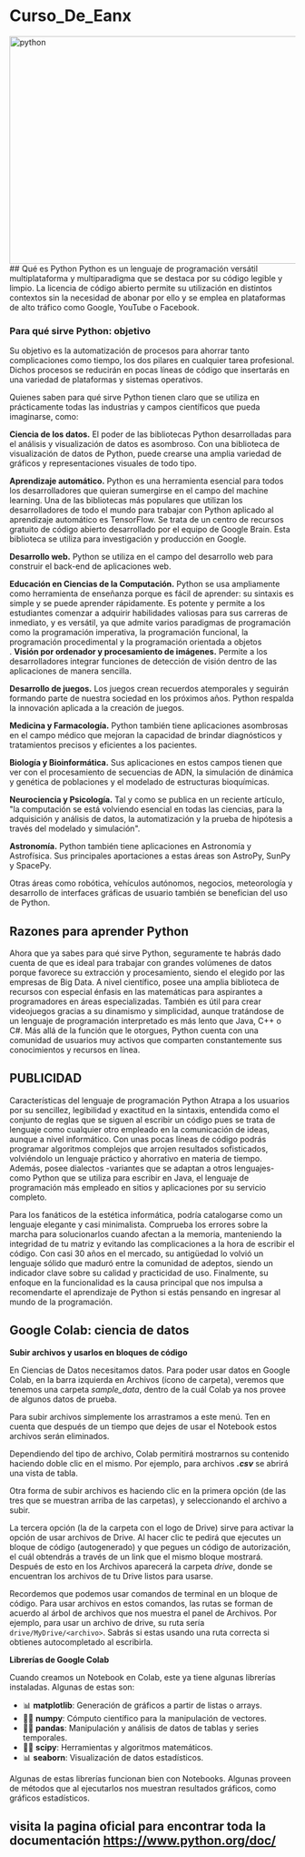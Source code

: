 # Curso_De_Eanx

<img src="https://mindxmaster.s3.amazonaws.com/wp-content/uploads/2019/08/1_python-1-750x422.jpg" alt="python" width="1000" height="400">
## Qué es Python
Python es un lenguaje de programación versátil multiplataforma y multiparadigma que se destaca por su código legible y limpio. La licencia de código abierto permite su utilización en distintos contextos sin la necesidad de abonar por ello y se emplea en plataformas de alto tráfico como Google, YouTube o Facebook.

### Para qué sirve Python: objetivo
Su objetivo es la automatización de procesos para ahorrar tanto complicaciones como tiempo, los dos pilares en cualquier tarea profesional. Dichos procesos se reducirán en pocas líneas de código que insertarás en una variedad de plataformas y sistemas operativos.

Quienes saben para qué sirve Python tienen claro que se utiliza en prácticamente todas las industrias y campos científicos que pueda imaginarse, como:

**Ciencia de los datos.** El poder de las bibliotecas Python desarrolladas para el análisis y visualización de datos es asombroso. Con una biblioteca de visualización de datos de Python, puede crearse una amplia variedad de gráficos y representaciones visuales de todo tipo.

**Aprendizaje automático.** Python es una herramienta esencial para todos los desarrolladores que quieran sumergirse en el campo del machine learning. Una de las bibliotecas más populares que utilizan los desarrolladores de todo el mundo para trabajar con Python aplicado al aprendizaje automático es TensorFlow. Se trata de un centro de recursos gratuito de código abierto desarrollado por el equipo de Google Brain. Esta biblioteca se utiliza para investigación y producción en Google.

**Desarrollo web.** Python se utiliza en el campo del desarrollo web para construir el back-end de aplicaciones web.

**Educación en Ciencias de la Computación.** Python se usa ampliamente como herramienta de enseñanza porque es fácil de aprender: su sintaxis es simple y se puede aprender rápidamente. Es potente y permite a los estudiantes comenzar a adquirir habilidades valiosas para sus carreras de inmediato, y es versátil, ya que admite varios paradigmas de programación como la programación imperativa, la programación funcional, la programación procedimental y la programación orientada a objetos
<br>
.
**Visión por ordenador y procesamiento de imágenes.** Permite a los desarrolladores integrar  funciones de detección de visión dentro de las aplicaciones de manera sencilla.

**Desarrollo de juegos.** Los juegos crean recuerdos atemporales y seguirán formando parte de nuestra sociedad en los próximos años. Python respalda la innovación aplicada a la creación de juegos.

**Medicina y Farmacología.** Python también tiene aplicaciones asombrosas en el campo médico que mejoran la capacidad de brindar diagnósticos y tratamientos precisos y eficientes a los pacientes.

**Biología y Bioinformática.** Sus aplicaciones en estos campos tienen que ver con el procesamiento de secuencias de ADN, la simulación de dinámica y genética de poblaciones y el modelado de estructuras bioquímicas.

**Neurociencia y Psicología.** Tal y como se publica en un reciente artículo, "la computación se está volviendo esencial en todas las ciencias, para la adquisición y análisis de datos, la automatización y la prueba de hipótesis a través del modelado y simulación".

**Astronomía.** Python también tiene aplicaciones en Astronomía y Astrofísica. Sus principales aportaciones a estas áreas son AstroPy, SunPy y SpacePy.

Otras áreas como robótica, vehículos autónomos, negocios, meteorología y desarrollo de interfaces gráficas de usuario también se benefician del uso de Python.
## Razones para aprender Python
Ahora que ya sabes para qué sirve Python, seguramente te habrás dado cuenta de que es ideal para trabajar con grandes volúmenes de datos porque favorece su extracción y procesamiento, siendo el elegido por las empresas de Big Data. A nivel científico, posee una amplia biblioteca de recursos con especial énfasis en las matemáticas para aspirantes a programadores en áreas especializadas. También es útil para crear videojuegos gracias a su dinamismo y simplicidad, aunque tratándose de un lenguaje de programación interpretado es más lento que Java, C++ o C#. Más allá de la función que le otorgues, Python cuenta con una comunidad de usuarios muy activos que comparten constantemente sus conocimientos y recursos en línea.

## PUBLICIDAD

Características del lenguaje de programación Python
Atrapa a los usuarios por su sencillez, legibilidad y exactitud en la sintaxis, entendida como el conjunto de reglas que se siguen al escribir un código pues se trata de lenguaje como cualquier otro empleado en la comunicación de ideas, aunque a nivel informático. Con unas pocas líneas de código podrás programar algoritmos complejos que arrojen resultados sofisticados, volviéndolo un lenguaje práctico y ahorrativo en materia de tiempo. Además, posee dialectos -variantes que se adaptan a otros lenguajes- como Python que se utiliza para escribir en Java, el lenguaje de programación más empleado en sitios y aplicaciones por su servicio completo.

Para los fanáticos de la estética informática, podría catalogarse como un lenguaje elegante y casi minimalista. Comprueba los errores sobre la marcha para solucionarlos cuando afectan a la memoria, manteniendo la integridad de tu matriz y evitando las complicaciones a la hora de escribir el código. Con casi 30 años en el mercado, su antigüedad lo volvió un lenguaje sólido que maduró entre la comunidad de adeptos, siendo un indicador clave sobre su calidad y practicidad de uso. Finalmente, su enfoque en la funcionalidad es la causa principal que nos impulsa a recomendarte el aprendizaje de Python si estás pensando en ingresar al mundo de la programación.
## Google Colab: ciencia de datos

**Subir archivos y usarlos en bloques de código**

En Ciencias de Datos necesitamos datos. Para poder usar datos en Google Colab, en la barra izquierda en Archivos (ícono de carpeta), veremos que tenemos una carpeta *sample_data*, dentro de la cuál Colab ya nos provee de algunos datos de prueba.

Para subir archivos simplemente los arrastramos a este menú. Ten en cuenta que después de un tiempo que dejes de usar el Notebook estos archivos serán eliminados.

Dependiendo del tipo de archivo, Colab permitirá mostrarnos su contenido haciendo doble clic en el mismo. Por ejemplo, para archivos ***.csv*** se abrirá una vista de tabla.

Otra forma de subir archivos es haciendo clic en la primera opción (de las tres que se muestran arriba de las carpetas), y seleccionando el archivo a subir.

La tercera opción (la de la carpeta con el logo de Drive) sirve para activar la opción de usar archivos de Drive. Al hacer clic te pedirá que ejecutes un bloque de código (autogenerado) y que pegues un código de autorización, el cuál obtendrás a través de un link que el mismo bloque mostrará. Después de esto en los Archivos aparecerá la carpeta *drive*, donde se encuentran los archivos de tu Drive listos para usarse.

Recordemos que podemos usar comandos de terminal en un bloque de código. Para usar archivos en estos comandos, las rutas se forman de acuerdo al árbol de archivos que nos muestra el panel de Archivos. Por ejemplo, para usar un archivo de drive, su ruta sería `drive/MyDrive/<archivo>`. Sabrás si estas usando una ruta correcta si obtienes autocompletado al escribirla.

**Librerías de Google Colab**

Cuando creamos un Notebook en Colab, este ya tiene algunas librerías instaladas. Algunas de estas son:

- 📊 **matplotlib**: Generación de gráficos a partir de listas o arrays.
- 🧑‍💻 **numpy**: Cómputo científico para la manipulación de vectores.
- 🧑‍💻 **pandas**: Manipulación y análisis de datos de tablas y series temporales.
- 🧑‍💻 **scipy**: Herramientas y algoritmos matemáticos.
- 📊 **seaborn**: Visualización de datos estadísticos.

Algunas de estas librerías funcionan bien con Notebooks. Algunas proveen de métodos que al ejecutarlos nos muestran resultados gráficos, como gráficos estadísticos.


## visita la pagina oficial para encontrar toda la documentación https://www.python.org/doc/ 
